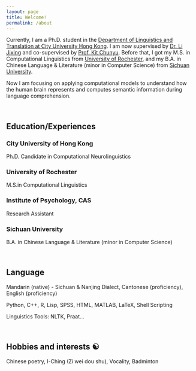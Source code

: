 ```yaml
---
layout: page
title: Welcome!
permalink: /about
---
```

Currently, I am a Ph.D. student in the [Department of Linguistics and Translation at City University Hong Kong](https://lt.cityu.edu.hk/). I am now supervised by [Dr. Li Jixing](https://scholars.cityu.edu.hk/en/person/jixingli) and co-supervised by [Prof. Kit Chunyu](https://scholars.cityu.edu.hk/en/person/ctckit). Before that, I got my M.S. in Computational Linguistics from [University of Rochester](https://www.sas.rochester.edu/lin/), and my B.A. in Chinese Language & Literature (minor in Computer Science) from [Sichuan University](https://en.scu.edu.cn/).

Now I am focusing on applying computational models to understand how the human brain represents and computes semantic information during language comprehension.

<br>

## Education/Experiences

### City University of Hong Kong

Ph.D. Candidate in Computational Neurolinguistics

### University of Rochester

M.S.in Computational Linguistics

### Institute of Psychology, CAS

Research Assistant

### Sichuan University

B.A. in Chinese Language & Literature  (minor in Computer Science)

<br>

## Language

Mandarin (native) - Sichuan & Nanjing Dialect, Cantonese (proficiency), English (proficiency)

Python, C++, R, Lisp, SPSS, HTML, MATLAB, LaTeX, Shell Scripting

Linguistics Tools: NLTK, Praat...

<br>

## Hobbies and interests ☯️

Chinese poetry, I-Ching (Zi wei dou shu), Vocality, Badminton
